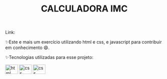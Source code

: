 <h1 align="center"> CALCULADORA IMC </h1>

<br>
<p>Link: </p>
<p>✨Este e mais um exercício utilizando html e css, e javascript para contribuir em conhecimento 😄. </p>
<div class="icon">
<p>✨Tecnologias utilizadas para esse projeto:</p>
<img align=center alt="html" width=40 height=30 src="https://cdn.jsdelivr.net/gh/devicons/devicon/icons/html5/html5-original.svg">
<img align=center alt="css" width=40 height=30 src="https://cdn.jsdelivr.net/gh/devicons/devicon/icons/css3/css3-original.svg"/>
<img align=center alt="css" width=40 height=30  src="https://cdn.jsdelivr.net/gh/devicons/devicon/icons/javascript/javascript-original.svg" />
          
</div>
